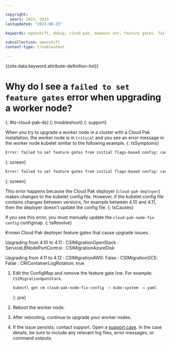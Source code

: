 ```yaml
---

copyright:
  years: 2023, 2023
lastupdated: "2023-08-23"

keywords: openshift, debug, cloud pak, daemson set, feature gates, failed to set

subcollection: openshift
content-type: troubleshoot

---
```


{{site.data.keyword.attribute-definition-list}}


# Why do I see a `failed to set feature gates` error when upgrading a worker node?
{: #ts-cloud-pak-ds}
{: troubleshoot}
{: support}


When you try to upgrade a worker node in a cluster with a Cloud Pak installation, the worker node is in `Critical` and you see an error message in the worker node kubelet similar to the following example.
{: tsSymptoms}

```sh
Error: failed to set feature gates from initial flags-based config: cannot set feature gate
```
{: screen}

```sh
Error: failed to set feature gates from initial flags-based config: cannot set feature gate CSIMigrationOpenStack to false, feature is locked to true
```
{: screen}


This error happens because the Cloud Pak deployer (`cloud-pak-deployer`) makes changes to the kubelet config file. However, if the kubelet config file contains changes between versions, for example between 4.10 and 4.11, then the deployer doesn't update the config file.
{: tsCauses}

If you see this error, you must manually update the `cloud-pak-node-fix-config` configmap.
{: tsResolve}

Known Cloud Pak deployer feature gates that cause upgrade issues.

Upgrading from 4.10 to 4.11
:   CSIMigrationOpenStack
:   ServiceLBNodePortControl
:   CSIMigrationAzureDisk

Upgrading from 4.11 to 4.12
:   CSIMigrationAWS: False
:   CSIMigrationGCE: False
:   CRIContainerLogRotation: true



1. Edit the ConfigMap and remove the feature gate line. For example: `CSIMigrationOpenStack`.
    ```sh
    kubectl get cm cloud-pak-node-fix-config -n kube-system -o yaml
    ```
    {: pre}

1. Reboot the worker node. 

1. After rebooting, continue to upgrade your worker nodes.

1. If the issue persists, contact support. Open a [support case](/docs/get-support?topic=get-support-using-avatar). In the case details, be sure to include any relevant log files, error messages, or command outputs.

